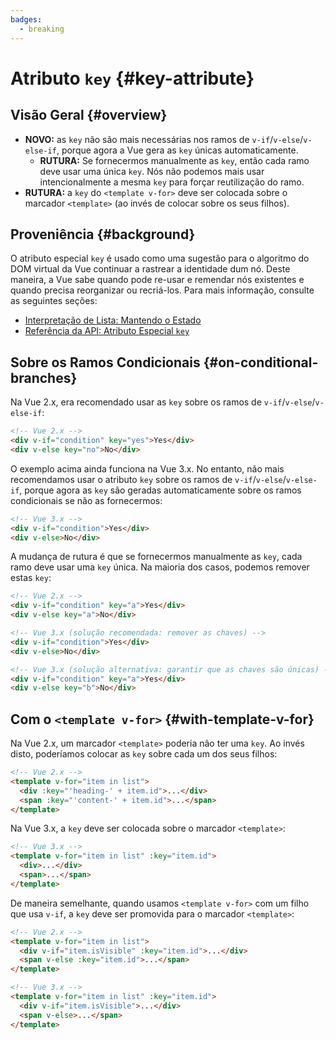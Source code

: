 ```yaml
---
badges:
  - breaking
---
```


# Atributo `key` <MigrationBadges :badges="$frontmatter.badges" /> {#key-attribute}

## Visão Geral {#overview}

- **NOVO:** as `key` não são mais necessárias nos ramos de `v-if`/`v-else`/`v-else-if`, porque agora a Vue gera as `key` únicas automaticamente.
  - **RUTURA:** Se fornecermos manualmente as `key`, então cada ramo deve usar uma única `key`. Nós não podemos mais usar intencionalmente a mesma `key` para forçar reutilização do ramo.
- **RUTURA:** a `key` do `<template v-for>` deve ser colocada sobre o marcador `<template>` (ao invés de colocar sobre os seus filhos).

## Proveniência {#background}

O atributo especial `key` é usado como uma sugestão para o algoritmo do DOM virtual da Vue continuar a rastrear a identidade dum nó. Deste maneira, a Vue sabe quando pode re-usar e remendar nós existentes e quando precisa reorganizar ou recriá-los. Para mais informação, consulte as seguintes seções:

- [Interpretação de Lista: Mantendo o Estado](https://pt.vuejs.org/guide/essentials/list#maintaining-state-with-key)
- [Referência da API: Atributo Especial `key`](https://pt.vuejs.org/api/built-in-special-attributes#key)

## Sobre os Ramos Condicionais {#on-conditional-branches}

Na Vue 2.x, era recomendado usar as `key` sobre os ramos de `v-if`/`v-else`/`v-else-if`:

```html
<!-- Vue 2.x -->
<div v-if="condition" key="yes">Yes</div>
<div v-else key="no">No</div>
```

O exemplo acima ainda funciona na Vue 3.x. No entanto, não mais recomendamos usar o atributo `key` sobre os ramos de `v-if`/`v-else`/`v-else-if`, porque agora as `key` são geradas automaticamente sobre os ramos condicionais se não as fornecermos:

```html
<!-- Vue 3.x -->
<div v-if="condition">Yes</div>
<div v-else>No</div>
```

A mudança de rutura é que se fornecermos manualmente as `key`, cada ramo deve usar uma `key` única. Na maioria dos casos, podemos remover estas `key`:

```html
<!-- Vue 2.x -->
<div v-if="condition" key="a">Yes</div>
<div v-else key="a">No</div>

<!-- Vue 3.x (solução recomendada: remover as chaves) -->
<div v-if="condition">Yes</div>
<div v-else>No</div>

<!-- Vue 3.x (solução alternativa: garantir que as chaves são únicas) -->
<div v-if="condition" key="a">Yes</div>
<div v-else key="b">No</div>
```

## Com o `<template v-for>` {#with-template-v-for}

Na Vue 2.x, um marcador `<template>` poderia não ter uma `key`. Ao invés disto, poderíamos colocar as `key` sobre cada um dos seus filhos:

```html
<!-- Vue 2.x -->
<template v-for="item in list">
  <div :key="'heading-' + item.id">...</div>
  <span :key="'content-' + item.id">...</span>
</template>
```

Na Vue 3.x, a `key` deve ser colocada sobre o marcador `<template>`:

```html
<!-- Vue 3.x -->
<template v-for="item in list" :key="item.id">
  <div>...</div>
  <span>...</span>
</template>
```

De maneira semelhante, quando usamos `<template v-for>` com um filho que usa `v-if`, a `key` deve ser promovida para o marcador `<template>`:

```html
<!-- Vue 2.x -->
<template v-for="item in list">
  <div v-if="item.isVisible" :key="item.id">...</div>
  <span v-else :key="item.id">...</span>
</template>

<!-- Vue 3.x -->
<template v-for="item in list" :key="item.id">
  <div v-if="item.isVisible">...</div>
  <span v-else>...</span>
</template>
```
